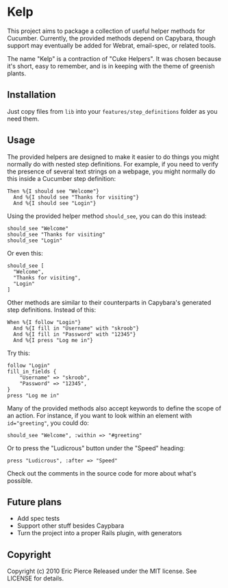 Kelp
====

This project aims to package a collection of useful helper methods for
Cucumber. Currently, the provided methods depend on Capybara, though support
may eventually be added for Webrat, email-spec, or related tools.

The name "Kelp" is a contraction of "Cuke Helpers". It was chosen because it's
short, easy to remember, and is in keeping with the theme of greenish plants.


Installation
------------

Just copy files from `lib` into your `features/step_definitions` folder as you
need them.


Usage
-----

The provided helpers are designed to make it easier to do things you might
normally do with nested step definitions. For example, if you need to verify
the presence of several text strings on a webpage, you might normally do this
inside a Cucumber step definition:

    Then %{I should see "Welcome"}
      And %{I should see "Thanks for visiting"}
      And %{I should see "Login"}

Using the provided helper method `should_see`, you can do this instead:

    should_see "Welcome"
    should_see "Thanks for visiting"
    should_see "Login"

Or even this:

    should_see [
      "Welcome",
      "Thanks for visiting",
      "Login"
    ]

Other methods are similar to their counterparts in Capybara's generated step
definitions. Instead of this:

    When %{I follow "Login"}
      And %{I fill in "Username" with "skroob"}
      And %{I fill in "Password" with "12345"}
      And %{I press "Log me in"}

Try this:

    follow "Login"
    fill_in_fields {
        "Username" => "skroob",
        "Password" => "12345",
    }
    press "Log me in"

Many of the provided methods also accept keywords to define the scope of an
action. For instance, if you want to look within an element with
`id="greeting"`, you could do:

    should_see "Welcome", :within => "#greeting"

Or to press the "Ludicrous" button under the "Speed" heading:

    press "Ludicrous", :after => "Speed"

Check out the comments in the source code for more about what's possible.


Future plans
------------

* Add spec tests
* Support other stuff besides Caypbara
* Turn the project into a proper Rails plugin, with generators


Copyright
---------

Copyright (c) 2010 Eric Pierce
Released under the MIT license.
See LICENSE for details.

